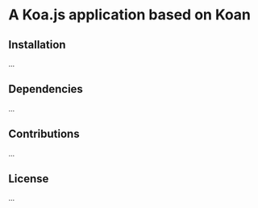 # A Koa.js application based on Koan

## Installation

...

## Dependencies

...

## Contributions

...

## License

...
